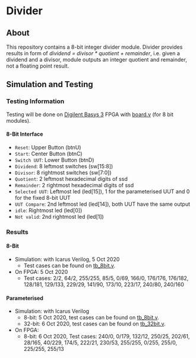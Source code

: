 # Divider

## About

This repository contains a 8-bit integer divider module. Divider provides results in form of *dividend = divisor \* quotient + remainder*, i.e. given a dividend and a divisor, module outputs an integer quotient and remainder, not a floating point result.

## Simulation and Testing

### Testing Information

Testing will be done on [Digilent Basys 3](https://reference.digilentinc.com/reference/programmable-logic/basys-3/reference-manual) FPGA with [board.v](https://github.com/suoglu/divider/blob/main/Testing/board.v) (for 8 bit modules).

#### 8-Bit Interface

* `Reset`: Upper Button (btnU)
* `Start`: Center Button (btnC)
* `Switch UUT`: Lower Button (btnD)
* `Dividend`: 8 leftmost switches (sw[15:8])
* `Divisor`: 8 rightmost switches (sw[7:0])
* `Quotient`: 2 leftmost hexadecimal digits of ssd
* `Remainder`: 2 rightmost hexadecimal digits of ssd
* `Selected UUT`: Leftmost led (led[15]), 1 for the parameterised UUT and 0 for the fixed 8-bit UUT
* `UUT Compare`: 2nd leftmost led (led[14]), both UUT have the same output
* `idle`: Rightmost led (led[0])
* `Not valid`: 2nd rightmost led (led[1])

### Results

#### 8-Bit

* Simulation: with Icarus Verilog, 5 Oct 2020
  * Test cases can be found on [tb_8bit.v](blob/main/Simulation/tb_8bit.v).
* On FPGA: 5 Oct 2020
  * Test cases: 2/2, 64/2, 255/255, 85/5, 0/69, 166/0, 176/176, 176/182, 128/181, 129/133, 229/29, 141/90, 173/10, 223/17, 240/80, 240/160

#### Parameterised

* Simulation: with Icarus Verilog
  * 8-bit: 5 Oct 2020, test cases can be found on [tb_8bit.v](blob/main/Simulation/tb_8bit.v).
  * 32-bit: 6 Oct 2020, test cases can be found on [tb_32bit.v](blob/main/Simulation/tb_32bit.v).
* On FPGA: 
  * 8-bit: 6 Oct 2020, Test cases: 240/0, 0/179, 132/12, 250/25, 202/61, 28/165, 40/229, 174/5, 222/21, 230/53, 255/255, 0/255, 255/0, 225/255, 255/13
